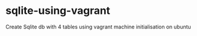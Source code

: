 # sqlite-using-vagrant
Create Sqlite db with 4 tables using vagrant machine initialisation on ubuntu
